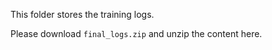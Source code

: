 This folder stores the training logs.

Please download `final_logs.zip` and unzip the content here.
